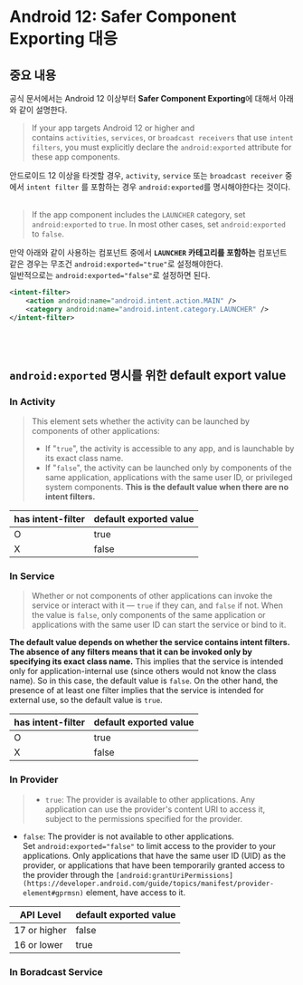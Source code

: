 # Android 12: Safer Component Exporting 대응

## 중요 내용
공식 문서에서는 Android 12 이상부터 **Safer Component Exporting**에 대해서 아래와 같이 설명한다.

> If your app targets Android 12 or higher and contains `activities`, `services`, or `broadcast receivers` that use `intent filters`, you must explicitly declare the `android:exported` attribute for these app components.

안드로이드 12 이상을 타겟할 경우, `activity`, `service` 또는 `broadcast receiver` 중에서 `intent filter` 를 포함하는 경우 `android:exported`를 명시해야한다는 것이다.
</br>
</br>

> If the app component includes the `LAUNCHER` category, set `android:exported` to `true`. In most other cases, set `android:exported` to `false`.

만약 아래와 같이 사용하는 컴포넌트 중에서 **`LAUNCHER` 카테고리를 포함하는** 컴포넌트 같은 경우는 무조건 `android:exported="true"`로 설정해야한다.</br>
일반적으로는 `android:exported="false"`로 설정하면 된다.

``` xml
<intent-filter>
	<action android:name="android.intent.action.MAIN" />
	<category android:name="android.intent.category.LAUNCHER" />
</intent-filter>
```
</br>
</br>

## `android:exported` 명시를 위한 default export value

### In Activity

> This element sets whether the activity can be launched by components of other applications:
> 
> - If "`true`", the activity is accessible to any app, and is launchable by its exact class name.
> - If "`false`", the activity can be launched only by components of the same application, applications with the same user ID, or privileged system components. **This is the default value when there are no intent filters.**

| has intent-filter | default exported value |
| --- | --- |
| O | true |
| X | false |

### In Service

> Whether or not components of other applications can invoke the service or interact with it — `true` if they can, and `false` if not. When the value is `false`, only components of the same application or applications with the same user ID can start the service or bind to it.

**The default value depends on whether the service contains intent filters.** **The absence of any filters means that it can be invoked only by specifying its exact class name.** This implies that the service is intended only for application-internal use (since others would not know the class name). So in this case, the default value is `false`. On the other hand, the presence of at least one filter implies that the service is intended for external use, so the default value is `true`.
> 

| has intent-filter | default exported value |
| --- | --- |
| O | true |
| X | false |

### In Provider

> - `true`: The provider is available to other applications. Any application can use the provider's content URI to access it, subject to the permissions specified for the provider.

- `false`: The provider is not available to other applications. Set `android:exported="false"` to limit access to the provider to your applications. Only applications that have the same user ID (UID) as the provider, or applications that have been temporarily granted access to the provider through the `[android:grantUriPermissions](https://developer.android.com/guide/topics/manifest/provider-element#gprmsn)` element, have access to it.
> 

| API Level | default exported value |
| --- | --- |
| 17 or higher | false |
| 16 or lower | true |

### In Boradcast Service

